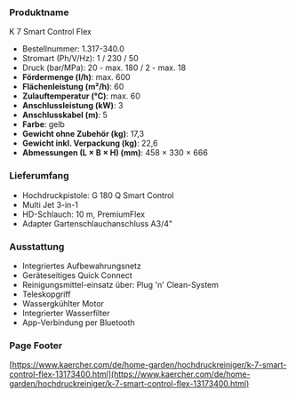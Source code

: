 ### Produktname
K 7 Smart Control Flex
- Bestellnummer: 1.317-340.0 
- Stromart (Ph/V/Hz): 1 / 230 / 50
- Druck (bar/MPa): 20 - max. 180 / 2 - max. 18 
- **Fördermenge (l/h)**: max. 600
- **Flächenleistung (m²/h)**: 60
- **Zulauftemperatur (°C)**: max. 60
- **Anschlussleistung (kW)**: 3
- **Anschlusskabel (m)**: 5
- **Farbe**: gelb
- **Gewicht ohne Zubehör (kg)**: 17,3
- **Gewicht inkl. Verpackung (kg)**: 22,6
- **Abmessungen (L × B × H) (mm)**: 458 × 330 × 666 
### Lieferumfang

- Hochdruckpistole: G 180 Q Smart Control
- Multi Jet 3-in-1
- HD-Schlauch: 10 m, PremiumFlex
- Adapter Gartenschlauchanschluss A3/4" 

### Ausstattung

- Integriertes Aufbewahrungsnetz
- Geräteseitiges Quick Connect
- Reinigungsmittel-einsatz über: Plug 'n' Clean-System
- Teleskopgriff
- Wassergkühlter Motor
- Integrierter Wasserfilter
- App-Verbindung per Bluetooth 

### Page Footer

[https://www.kaercher.com/de/home-garden/hochdruckreiniger/k-7-smart-control-flex-13173400.html](https://www.kaercher.com/de/home-garden/hochdruckreiniger/k-7-smart-control-flex-13173400.html)
